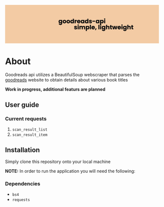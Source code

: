 ![banner](images/banner.png)

# About
Goodreads api utilizes a BeautifulSoup webscraper that parses the [goodreads](https://www.goodreads.com/?ref=nav_hom) website to obtain details about various book titles

**Work in progress, additional featurs are planned**

## User guide
### Current requests
1. `scan_result_list`
2. `scan_result_item`

## Installation
Simply clone this repository onto your local machine

**NOTE:** In order to run the application you will need the following:

### Dependencies
- `bs4`
- `requests`
